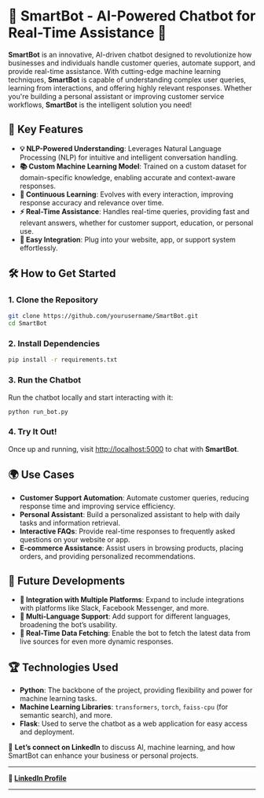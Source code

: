 # 🌟 **SmartBot** - AI-Powered Chatbot for Real-Time Assistance 🤖

**SmartBot** is an innovative, AI-driven chatbot designed to revolutionize how businesses and individuals handle customer queries, automate support, and provide real-time assistance. With cutting-edge machine learning techniques, **SmartBot** is capable of understanding complex user queries, learning from interactions, and offering highly relevant responses. Whether you're building a personal assistant or improving customer service workflows, **SmartBot** is the intelligent solution you need!

## 🚀 **Key Features**

- **💡 NLP-Powered Understanding**: Leverages Natural Language Processing (NLP) for intuitive and intelligent conversation handling.
- **📚 Custom Machine Learning Model**: Trained on a custom dataset for domain-specific knowledge, enabling accurate and context-aware responses.
- **🔄 Continuous Learning**: Evolves with every interaction, improving response accuracy and relevance over time.
- **⚡️ Real-Time Assistance**: Handles real-time queries, providing fast and relevant answers, whether for customer support, education, or personal use.
- **🔧 Easy Integration**: Plug into your website, app, or support system effortlessly.

## 🛠 **How to Get Started**

### 1. Clone the Repository

```bash
git clone https://github.com/yourusername/SmartBot.git
cd SmartBot
```

### 2. Install Dependencies

```bash
pip install -r requirements.txt
```

### 3. Run the Chatbot

Run the chatbot locally and start interacting with it:

```bash
python run_bot.py
```

### 4. Try It Out!

Once up and running, visit [http://localhost:5000](http://localhost:5000) to chat with **SmartBot**.

## 🌍 **Use Cases**

- **Customer Support Automation**: Automate customer queries, reducing response time and improving service efficiency.
- **Personal Assistant**: Build a personalized assistant to help with daily tasks and information retrieval.
- **Interactive FAQs**: Provide real-time responses to frequently asked questions on your website or app.
- **E-commerce Assistance**: Assist users in browsing products, placing orders, and providing personalized recommendations.

## 🔗 **Future Developments**

- **🌱 Integration with Multiple Platforms**: Expand to include integrations with platforms like Slack, Facebook Messenger, and more.
- **🤖 Multi-Language Support**: Add support for different languages, broadening the bot’s usability.
- **🔄 Real-Time Data Fetching**: Enable the bot to fetch the latest data from live sources for even more dynamic responses.

## 🏆 **Technologies Used**

- **Python**: The backbone of the project, providing flexibility and power for machine learning tasks.
- **Machine Learning Libraries**: `transformers`, `torch`, `faiss-cpu` (for semantic search), and more.
- **Flask**: Used to serve the chatbot as a web application for easy access and deployment.

💬 **Let’s connect on LinkedIn** to discuss AI, machine learning, and how SmartBot can enhance your business or personal projects.

---

**🔗 [LinkedIn Profile](https://www.linkedin.com/in/yourprofile)**

---

